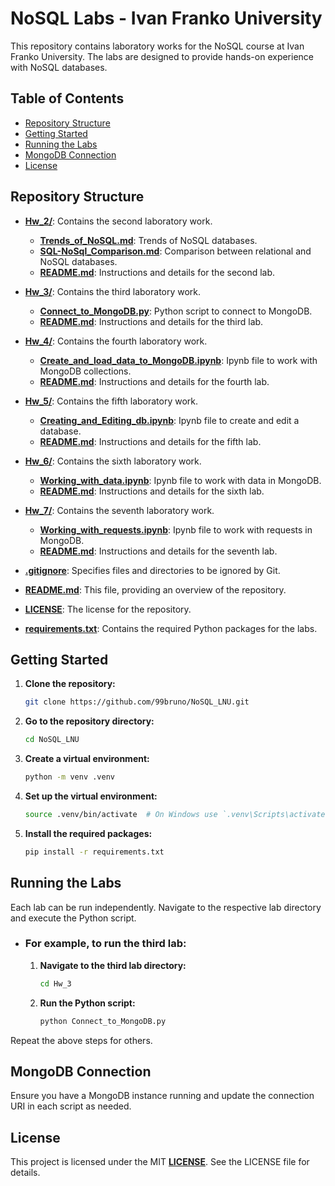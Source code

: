 # NoSQL Labs - Ivan Franko University

This repository contains laboratory works for the NoSQL course at Ivan Franko University. The labs are designed to provide hands-on experience with NoSQL databases.

## Table of Contents

- [Repository Structure](#repository-structure)
- [Getting Started](#getting-started)
- [Running the Labs](#running-the-labs)
- [MongoDB Connection](#mongodb-connection)
- [License](#license)

## Repository Structure

- **[Hw_2/](Hw_2/)**: Contains the second laboratory work.
  - **[Trends_of_NoSQL.md](Hw_2%2FTrends_of_NoSQL.md)**: Trends of NoSQL databases.
  - **[SQL-NoSql_Comparison.md](Hw_2/SQL-NoSql_Comparison.md)**: Comparison between relational and NoSQL databases.
  - **[README.md](Hw_2/README.md)**: Instructions and details for the second lab.
- **[Hw_3/](Hw_3/)**: Contains the third laboratory work.
  - **[Connect_to_MongoDB.py](Hw_3/Connect_to_MongoDB.py)**: Python script to connect to MongoDB.
  - **[README.md](Hw_3/README.md)**: Instructions and details for the third lab.
- **[Hw_4/](Hw_4/)**: Contains the fourth laboratory work.
  - **[Create_and_load_data_to_MongoDB.ipynb](Hw_4/Create_and_load_data_to_MongoDB.ipynb)**: Ipynb file to work with MongoDB collections.
  - **[README.md](Hw_4/README.md)**: Instructions and details for the fourth lab. 
- **[Hw_5/](Hw_5/)**: Contains the fifth laboratory work.
  - **[Creating_and_Editing_db.ipynb](Hw_5/2FCreating_and_Editing_db.ipynb)**: Ipynb file to create and edit a database.
  - **[README.md](Hw_5/README.md)**: Instructions and details for the fifth lab.
- **[Hw_6/](Hw_6/)**: Contains the sixth laboratory work.
  - **[Working_with_data.ipynb](Hw_6/Working_with_data.ipynb)**: Ipynb file to work with data in MongoDB.
  - **[README.md](Hw_6/README.md)**: Instructions and details for the sixth lab.
- **[Hw_7/](Hw_7/)**: Contains the seventh laboratory work.
  - **[Working_with_requests.ipynb](Hw_7/Working_with_requests.ipynb)**: Ipynb file to work with requests in MongoDB.
  - **[README.md](Hw_7/README.md)**: Instructions and details for the seventh lab.

- **[.gitignore](.gitignore)**: Specifies files and directories to be ignored by Git.
- **[README.md](README.md)**: This file, providing an overview of the repository.
- **[LICENSE](LICENSE)**: The license for the repository.
- **[requirements.txt](requirements.txt)**: Contains the required Python packages for the labs.

## Getting Started

1. **Clone the repository:**
   ```sh
   git clone https://github.com/99bruno/NoSQL_LNU.git
   ```
2. **Go to the repository directory:**
   ```sh
   cd NoSQL_LNU
   ```
   
3. **Create a virtual environment:**
    ```sh
    python -m venv .venv
    ```
   
4. **Set up the virtual environment:**
    ```sh
    source .venv/bin/activate  # On Windows use `.venv\Scripts\activate`
    ```

5. **Install the required packages:**
    ```sh
    pip install -r requirements.txt
    ```

## Running the Labs

Each lab can be run independently. Navigate to the respective lab directory and execute the Python script.

- ### For example, to run the third lab:

  1. **Navigate to the third lab directory:**
      ```sh
      cd Hw_3
      ```

  2. **Run the Python script:**
      ```sh
      python Connect_to_MongoDB.py
      ```

Repeat the above steps for others.

## MongoDB Connection

Ensure you have a MongoDB instance running and update the connection URI in each script as needed.

## License

This project is licensed under the MIT **[LICENSE](LICENSE)**. See the LICENSE file for details.